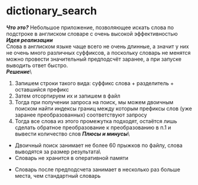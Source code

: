 # dictionary_search
 ***Что это?***
 Небольшое приложение, позволяющее искать слова по подстроке в англиском словаре с очень высокой эффективностью\
 ***Идея реализации***\
 Слова в англиском языке чаще всего не очень длинные, а значит у них не очень много различных суффиксов, а поскольку словарь не менятся можно провести
 значительный предподсчёт заранее, а при запуске выводить ответ быстро.\
 ***Решение***\
 1. Запишем строки такого вида: суффикс слова + разделитель + оставшийся префикс
 2. Затем отсортируем их и запишем в файл
 3. Тогда при получении запроса на поиск, мы можем двоичным поиском найти индексы границ между которым префиксы слов (уже заранее преобразованных) соответствуют запросу
 4. Тогда все слова из этого промежутка подходят, остаётся лишь сделать обратное преобразование к преобразованию в п.1 и вывести количество слов
 ***Плюсы и минусы***\
 + Двоичный поиск занимает не более 60 прыжков по файлу, слова выводятся за размер результата\
 + Словарь не хранится в оперативной памяти
 - Словарь после предподсчета занимает в несколько раз больше места, чем стандартный словарь
 
